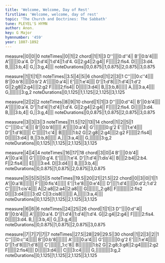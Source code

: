 ```yaml
---
title: 'Welcome, Welcome, Day of Rest'
firstline: 'Welcome, welcome, day of rest'
topic: 'The Church and Doctrines: The Sabbath'
tune: PLEYEL'S HYMN
author: Anon.
key: G Major
hymnnumber: '459'
year: 1807-1892
---
```

measure||0||0||0
noteTimes||0||1||2
chord||1||1||3
D''||||0:d''4||
B'||0:b'4||||
A'||||||0:a'4.
D'||1:d'4||1:d'4||1:d'4.
G||2:g4||2:g4||
F||||||2:fis4.
D||||||3:d4.
B,||||3:b,4||
G,||3:g,4||||
noteDurations||0,0.875||1,0.875||2,0.875||3,0.875

measure||1||1||1||1
noteTimes||3.5||4||5||6
chord||1||2||3||1
C''||||0:c''4||||
B'||0:b'8||||||0:b'2
A'||||||0:a'4||
E'||||1:e'4||||
D'||1:d'8||||1:d'4||1:d'2
G||2:g8||2:g4||||2:g2
F||||||2:fis4||
D||||||3:d4||
B,||3:b,8||||||
A,||||3:a,4||||
G,||||||||3:g,2
noteDurations||0,1.125||1,1.125||2,1.125||3,1.125

measure||2||2||2
noteTimes||8||9||10
chord||1||1||3
D''||||0:d''4||
B'||0:b'4||||
A'||||||0:a'4.
D'||1:d'4||1:d'4||1:d'4.
G||2:g4||2:g4||
F||||||2:fis4.
D||||||3:d4.
B,||||3:b,4||
G,||3:g,4||||
noteDurations||0,0.875||1,0.875||2,0.875||3,0.875

measure||3||3||3||3
noteTimes||11.5||12||13||14
chord||1||2||5||1
C''||||0:c''4||||
B'||0:b'8||||||
A'||||||0:a'4||
G'||||||||0:g'2
E'||||1:e'4||||
D'||1:d'8||||||
C'||||||1:c'4||
B||||||||1:b2
G||2:g8||2:g4||||2:g2
F||||||2:fis4||
D||||||3:d4||
B,||3:b,8||||||
A,||||3:a,4||||
G,||||||||3:g,2
noteDurations||0,1.125||1,1.125||2,1.125||3,1.125

measure||4||4||4
noteTimes||16||17||18
chord||3||0||4
B'||||0:b'4||
A'||0:a'4||||
G'||||||0:g'4.
E'||||||1:e'4.
D'||1:d'4||1:dis'4||
B||||2:b4||2:b4.
F||2:fis4||||
E||||||3:e4.
D||3:d4||||
B,||||3:b,4||
noteDurations||0,0.875||1,0.875||2,0.875||3,0.875

measure||5||5||5||5||5
noteTimes||19.5||20||21||21.5||22
chord||0||3||0||1||1
A'||0:a'8||||||||
F'||||0:fis'4||||||
E'||1:e'8||||0:e'4||||
D'||||1:d'4||||||0:d'2;1:d'2
C'||||||1:cis'4||||
A||2:a8||2:a4||2:a8||||
G||||||||_2:g8||
F||||||||||2:fis2
D||||3:d4||||||3:d2
C||3:cis8||||||||
A,||||||3:a,4||||
noteDurations||0,1.125||1,1.125||2,1.125||3,1.125

measure||6||6||6
noteTimes||24||25||26
chord||1||1||3
D''||||0:d''4||
B'||0:b'4||||
A'||||||0:a'4.
D'||1:d'4||1:d'4||1:d'4.
G||2:g4||2:g4||
F||||||2:fis4.
D||||||3:d4.
B,||||3:b,4||
G,||3:g,4||||
noteDurations||0,0.875||1,0.875||2,0.875||3,0.875

measure||7||7||7||7||7
noteTimes||27.5||28||29||29.5||30
chord||1||2||3||2||1
C''||||0:c''4||||||
B'||0:b'8||||||||
A'||||||0:a'4||||
G'||||||||||0:g'2
E'||||1:e'4||||||
D'||1:d'8||||1:d'8||||
C'||||||||_1:c'8||
B||||||||||1:b2
G||2:g8;3:g8||2:g4||||||2:g2
F||||||2:fis4||||
D||||||3:d4||||
C||||3:c4||||||
G,||||||||||3:g,2
noteDurations||0,1.125||1,1.125||2,1.125||3,1.125

